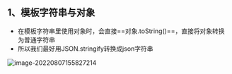 ## 1、模板字符串与对象

- 在模板字符串里使用对象时，会直接==对象.toString()==，直接将对象转换为普通字符串
- 所以我们最好用JSON.stringify转换成json字符串

![image-20220807155827214](C:\Users\zayn\AppData\Roaming\Typora\typora-user-images\image-20220807155827214.png)